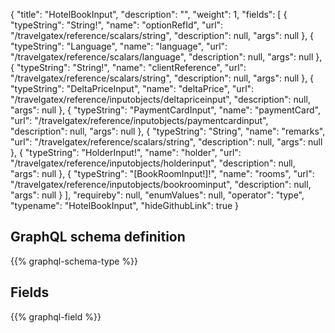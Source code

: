 {
  "title": "HotelBookInput",
  "description": "",
  "weight": 1,
  "fields": [
    {
      "typeString": "String!",
      "name": "optionRefId",
      "url": "/travelgatex/reference/scalars/string",
      "description": null,
      "args": null
    },
    {
      "typeString": "Language",
      "name": "language",
      "url": "/travelgatex/reference/scalars/language",
      "description": null,
      "args": null
    },
    {
      "typeString": "String!",
      "name": "clientReference",
      "url": "/travelgatex/reference/scalars/string",
      "description": null,
      "args": null
    },
    {
      "typeString": "DeltaPriceInput",
      "name": "deltaPrice",
      "url": "/travelgatex/reference/inputobjects/deltapriceinput",
      "description": null,
      "args": null
    },
    {
      "typeString": "PaymentCardInput",
      "name": "paymentCard",
      "url": "/travelgatex/reference/inputobjects/paymentcardinput",
      "description": null,
      "args": null
    },
    {
      "typeString": "String",
      "name": "remarks",
      "url": "/travelgatex/reference/scalars/string",
      "description": null,
      "args": null
    },
    {
      "typeString": "HolderInput!",
      "name": "holder",
      "url": "/travelgatex/reference/inputobjects/holderinput",
      "description": null,
      "args": null
    },
    {
      "typeString": "[BookRoomInput!]!",
      "name": "rooms",
      "url": "/travelgatex/reference/inputobjects/bookroominput",
      "description": null,
      "args": null
    }
  ],
  "requireby": null,
  "enumValues": null,
  "operator": "type",
  "typename": "HotelBookInput",
  "hideGithubLink": true
}
## GraphQL schema definition

{{% graphql-schema-type %}}

## Fields

{{% graphql-field %}}
